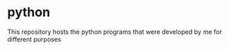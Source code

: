# python
This repository hosts the python programs that were developed by me for different purposes 
